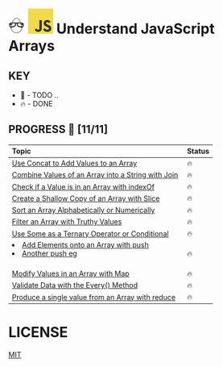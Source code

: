 # ![🥚 EH](./eH-logo.png) ![JS](./js-logo.png) Understand JavaScript Arrays


## KEY
* 🚧 - TODO ..
* 🔥 - DONE

## PROGRESS 🚀 [11/11]

|  Topic       |        Status     |
| :-------------  | :------------- |
| [Use Concat to Add Values to an Array](./practices/concat.js) | 🔥 |
| [Combine Values of an Array into a String with Join](./practices/join.js) | 🔥 |
| [Check if a Value is in an Array with indexOf](./practices/indexOf.js) | 🔥 |
| [Create a Shallow Copy of an Array with Slice](./practices/slice.js) | 🔥 |
| [Sort an Array Alphabetically or Numerically](./practices/sort.js) | 🔥 |
| [Filter an Array with Truthy Values](./practices/filter.js) | 🔥 |
| [Use Some as a Ternary Operator or Conditional](./practices/some.js) | 🔥 |
| <li>[Add Elements onto an Array with push](./practices/push.js)</li><li>[Another push eg](./practices/push2)</li> | 🔥 |
| [Modify Values in an Array with Map](./practices/map.js) | 🔥 |
| [Validate Data with the Every() Method](./practices/every.js) | 🔥 |
| [Produce a single value from an Array with reduce](./practices/reduce.js) | 🔥 |

# LICENSE
[MIT](./LICENSE)
